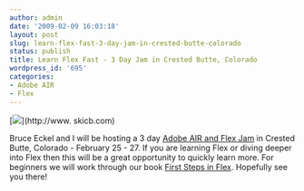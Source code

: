 ```yaml
---
author: admin
date: '2009-02-09 16:03:18'
layout: post
slug: learn-flex-fast-3-day-jam-in-crested-butte-colorado
status: publish
title: Learn Flex Fast - 3 Day Jam in Crested Butte, Colorado
wordpress_id: '695'
categories:
- Adobe AIR
- Flex
---
```


[![](http://www.jennyandjames.com/gallery/d/33047-2/IMG_5570.JPG)](http://www.
skicb.com)

Bruce Eckel and I will be hosting a 3 day [Adobe AIR and Flex
Jam](http://www.mindviewinc.com/Conferences/FlexAIRJam/Index.php) in Crested
Butte, Colorado - February 25 - 27. If you are learning Flex or diving deeper
into Flex then this will be a great opportunity to quickly learn more. For
beginners we will work through our book [First Steps in
Flex](http://www.firststepsinflex.com). Hopefully see you there!

